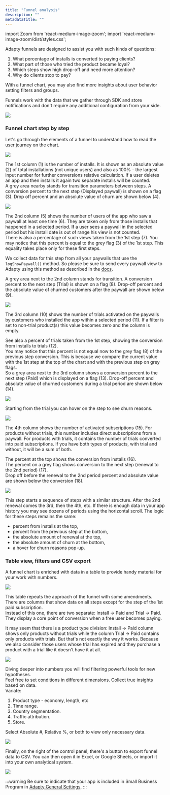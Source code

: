 ```yaml
---
title: "Funnel analysis"
description: ""
metadataTitle: ""
---
```


import Zoom from 'react-medium-image-zoom';
import 'react-medium-image-zoom/dist/styles.css';

Adapty funnels are designed to assist you with such kinds of questions:

1. What percentage of installs is converted to paying clients?
2. What part of those who tried the product became loyal?
3. Which steps show high drop-off and need more attention?
4. Why do clients stop to pay?

With a funnel chart, you may also find more insights about user behavior setting filters and groups.   

Funnels work with the data that we gather through SDK and store notifications and don't require any additional configuration from your side.


<Zoom>
  <img src={require('./img/10c99f9-CleanShot_2022-06-24_at_10.08.53.webp').default}
  style={{
    border: 'none', /* border width and color */
    width: '700px', /* image width */
    display: 'block', /* for alignment */
    margin: '0 auto' /* center alignment */
  }}
/>
</Zoom>





### Funnel chart step by step

Let's go through the elements of a funnel to understand how to read the user journey on the chart.


<Zoom>
  <img src={require('./img/ed5bf5d-CleanShot_2022-06-23_at_09.36.49.webp').default}
  style={{
    border: '1px solid #727272', /* border width and color */
    width: '700px', /* image width */
    display: 'block', /* for alignment */
    margin: '0 auto' /* center alignment */
  }}
/>
</Zoom>





The 1st column (1) is the number of installs. It is shown as an absolute value (2) of total installations (not unique users) and also as 100% - the largest input number for further conversions relative calculation. If a user deletes an app and then installs it again two separate installs will be counted.  
A grey area nearby stands for transition parameters between steps. A conversion percent to the next step (Displayed paywall) is shown on a flag (3). Drop off percent and an absolute value of churn are shown below (4).


<Zoom>
  <img src={require('./img/00416f9-CleanShot_2022-06-23_at_14.02.06.webp').default}
  style={{
    border: '1px solid #727272', /* border width and color */
    width: '700px', /* image width */
    display: 'block', /* for alignment */
    margin: '0 auto' /* center alignment */
  }}
/>
</Zoom>





The 2nd column (5) shows the number of users of the app who saw a paywall at least one time (6). They are taken only from those installs that happened in a selected period. If a user sees a paywall in the selected period but his install date is out of range his view is not counted.  
There is also a percentage of such views taken from the 1st step (7). You may notice that this percent is equal to the grey flag (3) of the 1st step. This equality takes place only for these first steps.

We collect data for this step from all your paywalls that use the `logShowPaywall()` method. So please be sure to send every paywall view to Adapty using this method as described in the [docs](present-remote-config-paywalls#track-paywall-view-events).

A grey area next to the 2nd column stands for transition. A conversion percent to the next step (Trial) is shown on a flag (8). Drop-off percent and the absolute value of churned customers after the paywall are shown below (9). 


<Zoom>
  <img src={require('./img/fb11650-CleanShot_2022-06-23_at_15.54.32.webp').default}
  style={{
    border: '1px solid #727272', /* border width and color */
    width: '700px', /* image width */
    display: 'block', /* for alignment */
    margin: '0 auto' /* center alignment */
  }}
/>
</Zoom>





The 3rd column (10) shows the number of trials activated on the paywalls by customers who installed the app within a selected period (11). If a filter is set to non-trial product(s) this value becomes zero and the column is empty. 

See also a percent of trials taken from the 1st step, showing the conversion from installs to trials (12).  
You may notice that this percent is not equal now to the grey flag (8) of the previous step conversion. This is because we compare the current value with the 1st step at the top of the chart and with the previous step on grey flags.  
So a grey area next to the 3rd column shows a conversion percent to the next step (Paid) which is displayed on a flag (13). Drop-off percent and absolute value of churned customers during a trial period are shown below (14).


<Zoom>
  <img src={require('./img/7b88909-CleanShot_2022-06-23_at_15.54.32_-_2.webp').default}
  style={{
    border: '1px solid #727272', /* border width and color */
    width: '700px', /* image width */
    display: 'block', /* for alignment */
    margin: '0 auto' /* center alignment */
  }}
/>
</Zoom>





Starting from the trial you can hover on the step to see churn reasons.


<Zoom>
  <img src={require('./img/df40d2f-CleanShot_2022-06-23_at_17.36.08.webp').default}
  style={{
    border: '1px solid #727272', /* border width and color */
    width: '700px', /* image width */
    display: 'block', /* for alignment */
    margin: '0 auto' /* center alignment */
  }}
/>
</Zoom>





The 4th column shows the number of activated subscriptions (15). For products without trials, this number includes direct subscriptions from a paywall. For products with trials, it contains the number of trials converted into paid subscriptions. If you have both types of products, with trial and without, it will be a sum of both. 

The percent at the top shows the conversion from installs (16).  
The percent on a grey flag shows conversion to the next step (renewal to the 2nd period) (17).  
Drop off before the renewal to the 2nd period percent and absolute value are shown below the conversion (18).


<Zoom>
  <img src={require('./img/d13bf9b-CleanShot_2022-06-23_at_15.54.32-3.webp').default}
  style={{
    border: '1px solid #727272', /* border width and color */
    width: '700px', /* image width */
    display: 'block', /* for alignment */
    margin: '0 auto' /* center alignment */
  }}
/>
</Zoom>





This step starts a sequence of steps with a similar structure. After the 2nd renewal comes the 3rd, then the 4th, etc. If there is enough data in your app history you may see dozens of periods using the horizontal scroll. The logic for these steps remains the same:

- percent from installs at the top, 
- percent from the previous step at the bottom, 
- the absolute amount of renewal at the top, 
- the absolute amount of churn at the bottom,
- a hover for churn reasons pop-up. 

### Table view, filters and CSV export

A funnel chart is enriched with data in a table to provide handy material for your work with numbers. 


<Zoom>
  <img src={require('./img/4787aff-CleanShot_2022-06-23_at_21.01.44.webp').default}
  style={{
    border: '1px solid #727272', /* border width and color */
    width: '700px', /* image width */
    display: 'block', /* for alignment */
    margin: '0 auto' /* center alignment */
  }}
/>
</Zoom>





This table repeats the approach of the funnel with some amendments.  
There are columns that show data on all steps except for the step of the 1st paid subscription.  
Instead of this one, there are two separate: Install -> Paid and Trial -> Paid. They display a core point of conversion when a free user becomes paying.

It may seem that there is a product type division: Install -> Paid column shows only products without trials while the column Trial -> Paid contains only products with trials. But that's not exactly the way it works. Because we also consider those users whose trial has expired and they purchase a product with a trial like it doesn't have it at all.


<Zoom>
  <img src={require('./img/a9bcbc7-CleanShot_2022-06-23_at_21.29.12.webp').default}
  style={{
    border: '1px solid #727272', /* border width and color */
    width: '700px', /* image width */
    display: 'block', /* for alignment */
    margin: '0 auto' /* center alignment */
  }}
/>
</Zoom>





Diving deeper into numbers you will find filtering powerful tools for new hypotheses.  
Feel free to set conditions in different dimensions. Collect true insights based on data.  
Variate: 

1. Product type - economy, length, etc
2. Time range. 
3. Country segmentation.
4. Traffic attribution.
5. Store.

Select Absolute #, Relative %, or both to view only necessary data.


<Zoom>
  <img src={require('./img/1475e42-CleanShot_2022-06-23_at_21.50.33_-2.webp').default}
  style={{
    border: '1px solid #727272', /* border width and color */
    width: '700px', /* image width */
    display: 'block', /* for alignment */
    margin: '0 auto' /* center alignment */
  }}
/>
</Zoom>





Finally, on the right of the control panel, there's a button to export funnel data to CSV. You can then open it in Excel, or Google Sheets, or import it into your own analytical system.


<Zoom>
  <img src={require('./img/ff23846-CleanShot_2022-06-23_at_22.15.49.webp').default}
  style={{
    border: '1px solid #727272', /* border width and color */
    width: '700px', /* image width */
    display: 'block', /* for alignment */
    margin: '0 auto' /* center alignment */
  }}
/>
</Zoom>





:::warning
Be sure to indicate that your app is included in Small Business Program in [Adapty General Settings](https://app.adapty.io/settings/general).
:::